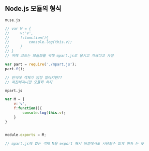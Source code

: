 ## Node.js 모듈의 형식

`muse.js`
```javascript
// var M = {
//     v:'v',
//     f:function(){
//         console.log(this.v);
//     }
// }
// 위에 코드는 모듈화를 위해 mpart.js로 옮기고 지웠다고 가정

var part = require('./mpart.js');
part.f();

// 만약에 객체가 엄청 많아지면??
// 복잡해지니깐 모듈화 하자


```

`mpart.js`
```javascript
var M = {
    v:'v',
    f:function(){
        console.log(this.v);
    }
}


module.exports = M;

// mpart.js에 있는 객체 M을 export 해서 바깥에서도 사용할수 있게 하자 는 뜻
```
